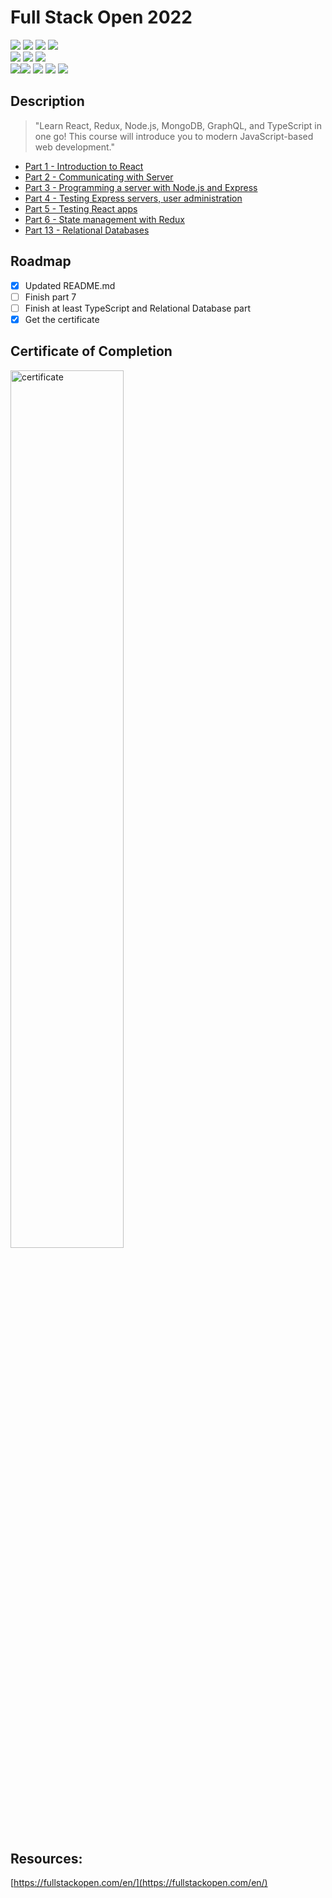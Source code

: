 # Full Stack Open 2022

<div display="inline-block">
	<img src="https://img.shields.io/badge/React-20232A?style=for-the-badge&logo=react&logoColor=61DAFB"></img>
	<img src="https://img.shields.io/badge/JavaScript-323330?style=for-the-badge&logo=javascript&logoColor=F7DF1E"><img>
	<img src="https://img.shields.io/badge/HTML5-E34F26?style=for-the-badge&logo=html5&logoColor=white"><img>
	<img src="https://img.shields.io/badge/CSS3-1572B6?style=for-the-badge&logo=css3&logoColor=white"><img></br>
	<img src="https://img.shields.io/badge/Node.js-339933?style=for-the-badge&logo=nodedotjs&logoColor=white"></img>
	<img src="https://img.shields.io/badge/Express.js-000000?style=for-the-badge&logo=express&logoColor=white"><img>
	<img src="https://img.shields.io/badge/Redux-593D88?style=for-the-badge&logo=redux&logoColor=white"><img></br>
	<img src="https://img.shields.io/badge/MongoDB-4EA94B?style=for-the-badge&logo=mongodb&logoColor=white"><img
	<img src="https://img.shields.io/badge/Heroku-430098?style=for-the-badge&logo=heroku&logoColor=white"><img>
	<img src="https://img.shields.io/badge/eslint-3A33D1?style=for-the-badge&logo=eslint&logoColor=white"><img>
	<img src="https://img.shields.io/badge/Jest-C21325?style=for-the-badge&logo=jest&logoColor=white"></img>
	<img src="https://img.shields.io/badge/Cypress-17202C?style=for-the-badge&logo=cypress&logoColor=white"></img>
</div>

## Description
> "Learn React, Redux, Node.js, MongoDB, GraphQL, and TypeScript in one go! This course will introduce you to modern JavaScript-based web development."

- [Part 1 - Introduction to React](https://github.com/HenronenGIT/fullstackopen_2022/tree/main/part13)
- [Part 2 - Communicating with Server](https://github.com/HenronenGIT/fullstackopen_2022/tree/main/part13)
- [Part 3 - Programming a server with Node.js and Express](https://github.com/HenronenGIT/fullstackopen_2022/tree/main/part13)
- [Part 4 - Testing Express servers, user administration](https://github.com/HenronenGIT/fullstackopen_2022/tree/main/part13)
- [Part 5 - Testing React apps](https://github.com/HenronenGIT/fullstackopen_2022/tree/main/part13)
- [Part 6 - State management with Redux](https://github.com/HenronenGIT/fullstackopen_2022/tree/main/part13)
- [Part 13 - Relational Databases](https://github.com/HenronenGIT/fullstackopen_2022/tree/main/part13)

<!-- ROADMAP -->
## Roadmap

- [x] Updated README.md
- [ ] Finish part 7
- [ ] Finish at least TypeScript and Relational Database part
- [x] Get the certificate

## Certificate of Completion

<img src="https://user-images.githubusercontent.com/69038136/214557452-e3bdf604-6804-4fb2-8dc2-199f6c1f78cc.png" alt="certificate" width="60%"/>

## Resources:

[https://fullstackopen.com/en/](https://fullstackopen.com/en/)
